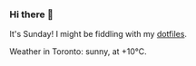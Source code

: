 ### Hi there :wave:

It's Sunday! I might be fiddling with my [dotfiles](https://github.com/bewuethr/dotfiles).

Weather in Toronto: sunny, at +10°C.
